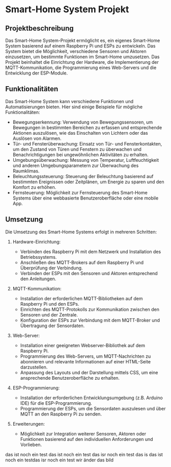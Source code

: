 # Smart-Home System Projekt

## Projektbeschreibung

Das Smart-Home System-Projekt ermöglicht es, ein eigenes Smart-Home System basierend auf einem Raspberry Pi und ESPs zu entwickeln. Das System bietet die Möglichkeit, verschiedene Sensoren und Aktoren einzusetzen, um bestimmte Funktionen im Smart-Home umzusetzen. Das Projekt beinhaltet die Einrichtung der Hardware, die Implementierung der MQTT-Kommunikation, die Programmierung eines Web-Servers und die Entwicklung der ESP-Module.

## Funktionalitäten

Das Smart-Home System kann verschiedene Funktionen und Automatisierungen bieten. Hier sind einige Beispiele für mögliche Funktionalitäten:

- Bewegungserkennung: Verwendung von Bewegungssensoren, um Bewegungen in bestimmten Bereichen zu erfassen und entsprechende Aktionen auszulösen, wie das Einschalten von Lichtern oder das Auslösen von Alarmen.
- Tür- und Fensterüberwachung: Einsatz von Tür- und Fensterkontakten, um den Zustand von Türen und Fenstern zu überwachen und Benachrichtigungen bei ungewöhnlichen Aktivitäten zu erhalten.
- Umgebungsüberwachung: Messung von Temperatur, Luftfeuchtigkeit und anderen Umgebungsparametern zur Überwachung des Raumklimas.
- Beleuchtungssteuerung: Steuerung der Beleuchtung basierend auf bestimmten Ereignissen oder Zeitplänen, um Energie zu sparen und den Komfort zu erhöhen.
- Fernsteuerung: Möglichkeit zur Fernsteuerung des Smart-Home Systems über eine webbasierte Benutzeroberfläche oder eine mobile App.

## Umsetzung

Die Umsetzung des Smart-Home Systems erfolgt in mehreren Schritten:

1. Hardware-Einrichtung:

   - Verbinden des Raspberry Pi mit dem Netzwerk und Installation des Betriebssystems.
   - Anschließen des MQTT-Brokers auf dem Raspberry Pi und Überprüfung der Verbindung.
   - Verbinden der ESPs mit den Sensoren und Aktoren entsprechend den Anleitungen.

2. MQTT-Kommunikation:

   - Installation der erforderlichen MQTT-Bibliotheken auf dem Raspberry Pi und den ESPs.
   - Einrichten des MQTT-Protokolls zur Kommunikation zwischen den Sensoren und der Zentrale.
   - Konfiguration der ESPs zur Verbindung mit dem MQTT-Broker und Übertragung der Sensordaten.

3. Web-Server:

   - Installation einer geeigneten Webserver-Bibliothek auf dem Raspberry Pi.
   - Programmierung des Web-Servers, um MQTT-Nachrichten zu abonnieren und relevante Informationen auf einer HTML-Seite darzustellen.
   - Anpassung des Layouts und der Darstellung mittels CSS, um eine ansprechende Benutzeroberfläche zu erhalten.

4. ESP-Programmierung:

   - Installation der erforderlichen Entwicklungsumgebung (z.B. Arduino IDE) für die ESP-Programmierung.
   - Programmierung der ESPs, um die Sensordaten auszulesen und über MQTT an den Raspberry Pi zu senden.

5. Erweiterungen:
   - Möglichkeit zur Integration weiterer Sensoren, Aktoren oder Funktionen basierend auf den individuellen Anforderungen und Vorlieben.

das ist noch ein test
das ist noch ein test
das isr noch ein test
das is
das ist noch ein testdas 
isr noch ein test
wir änder das bild